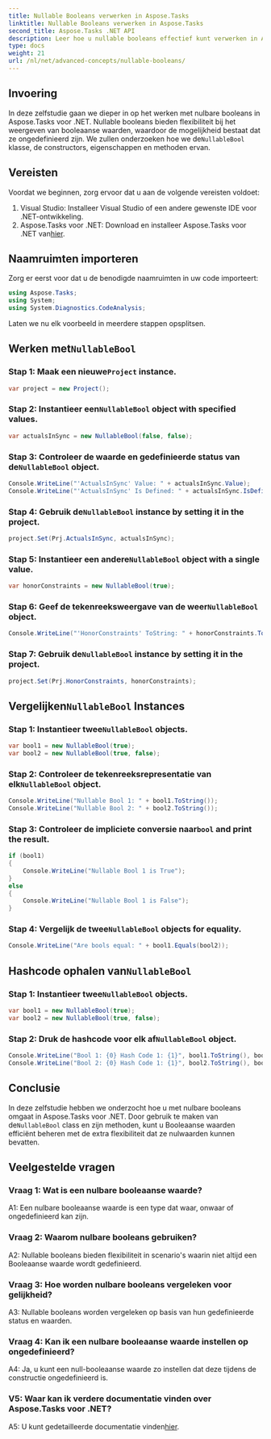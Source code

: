 ```yaml
---
title: Nullable Booleans verwerken in Aspose.Tasks
linktitle: Nullable Booleans verwerken in Aspose.Tasks
second_title: Aspose.Tasks .NET API
description: Leer hoe u nullable booleans effectief kunt verwerken in Aspose.Tasks voor .NET met deze uitgebreide tutorial. Beheers het gebruik van de klasse `NullableBool` en verbeter uw .NET-ontwikkeling.
type: docs
weight: 21
url: /nl/net/advanced-concepts/nullable-booleans/
---
```

## Invoering

In deze zelfstudie gaan we dieper in op het werken met nulbare booleans in Aspose.Tasks voor .NET. Nullable booleans bieden flexibiliteit bij het weergeven van booleaanse waarden, waardoor de mogelijkheid bestaat dat ze ongedefinieerd zijn. We zullen onderzoeken hoe we de`NullableBool` klasse, de constructors, eigenschappen en methoden ervan.

## Vereisten

Voordat we beginnen, zorg ervoor dat u aan de volgende vereisten voldoet:

1. Visual Studio: Installeer Visual Studio of een andere gewenste IDE voor .NET-ontwikkeling.
2.  Aspose.Tasks voor .NET: Download en installeer Aspose.Tasks voor .NET van[hier](https://releases.aspose.com/tasks/net/).

## Naamruimten importeren

Zorg er eerst voor dat u de benodigde naamruimten in uw code importeert:

```csharp
using Aspose.Tasks;
using System;
using System.Diagnostics.CodeAnalysis;


```

Laten we nu elk voorbeeld in meerdere stappen opsplitsen.

##  Werken met`NullableBool`

###  Stap 1: Maak een nieuwe`Project` instance.

```csharp
var project = new Project();
```

###  Stap 2: Instantieer een`NullableBool` object with specified values.

```csharp
var actualsInSync = new NullableBool(false, false);
```

###  Stap 3: Controleer de waarde en gedefinieerde status van de`NullableBool` object.

```csharp
Console.WriteLine("'ActualsInSync' Value: " + actualsInSync.Value);
Console.WriteLine("'ActualsInSync' Is Defined: " + actualsInSync.IsDefined);
```

###  Stap 4: Gebruik de`NullableBool` instance by setting it in the project.

```csharp
project.Set(Prj.ActualsInSync, actualsInSync);
```

###  Stap 5: Instantieer een andere`NullableBool` object with a single value.

```csharp
var honorConstraints = new NullableBool(true);
```

###  Stap 6: Geef de tekenreeksweergave van de weer`NullableBool` object.

```csharp
Console.WriteLine("'HonorConstraints' ToString: " + honorConstraints.ToString());
```

###  Stap 7: Gebruik de`NullableBool` instance by setting it in the project.

```csharp
project.Set(Prj.HonorConstraints, honorConstraints);
```

##  Vergelijken`NullableBool` Instances

###  Stap 1: Instantieer twee`NullableBool` objects.

```csharp
var bool1 = new NullableBool(true);
var bool2 = new NullableBool(true, false);
```

###  Stap 2: Controleer de tekenreeksrepresentatie van elk`NullableBool` object.

```csharp
Console.WriteLine("Nullable Bool 1: " + bool1.ToString());
Console.WriteLine("Nullable Bool 2: " + bool2.ToString());
```

###  Stap 3: Controleer de impliciete conversie naar`bool` and print the result.

```csharp
if (bool1)
{
    Console.WriteLine("Nullable Bool 1 is True");
}
else
{
    Console.WriteLine("Nullable Bool 1 is False");
}
```

###  Stap 4: Vergelijk de twee`NullableBool` objects for equality.

```csharp
Console.WriteLine("Are bools equal: " + bool1.Equals(bool2));
```

##  Hashcode ophalen van`NullableBool`

###  Stap 1: Instantieer twee`NullableBool` objects.

```csharp
var bool1 = new NullableBool(true);
var bool2 = new NullableBool(true, false);
```

### Stap 2: Druk de hashcode voor elk af`NullableBool` object.

```csharp
Console.WriteLine("Bool 1: {0} Hash Code 1: {1}", bool1.ToString(), bool1.GetHashCode());
Console.WriteLine("Bool 2: {0} Hash Code 1: {1}", bool2.ToString(), bool2.GetHashCode());
```

## Conclusie

 In deze zelfstudie hebben we onderzocht hoe u met nulbare booleans omgaat in Aspose.Tasks voor .NET. Door gebruik te maken van de`NullableBool` class en zijn methoden, kunt u Booleaanse waarden efficiënt beheren met de extra flexibiliteit dat ze nulwaarden kunnen bevatten.

## Veelgestelde vragen

### Vraag 1: Wat is een nulbare booleaanse waarde?

A1: Een nulbare booleaanse waarde is een type dat waar, onwaar of ongedefinieerd kan zijn.

### Vraag 2: Waarom nulbare booleans gebruiken?

A2: Nullable booleans bieden flexibiliteit in scenario's waarin niet altijd een Booleaanse waarde wordt gedefinieerd.

### Vraag 3: Hoe worden nulbare booleans vergeleken voor gelijkheid?

A3: Nullable booleans worden vergeleken op basis van hun gedefinieerde status en waarden.

### Vraag 4: Kan ik een nulbare booleaanse waarde instellen op ongedefinieerd?

A4: Ja, u kunt een null-booleaanse waarde zo instellen dat deze tijdens de constructie ongedefinieerd is.

### V5: Waar kan ik verdere documentatie vinden over Aspose.Tasks voor .NET?

 A5: U kunt gedetailleerde documentatie vinden[hier](https://reference.aspose.com/tasks/net/).